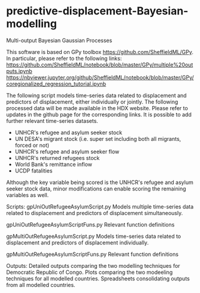 # predictive-displacement-Bayesian-modelling
Multi-output Bayesian Gaussian Processes

This software is based on GPy toolbox https://github.com/SheffieldML/GPy.
In particular, please refer to the following links:
https://github.com/SheffieldML/notebook/blob/master/GPy/multiple%20outputs.ipynb
https://nbviewer.jupyter.org/github/SheffieldML/notebook/blob/master/GPy/coregionalized_regression_tutorial.ipynb

The following script models time-series data related to displacement and predictors of displacement, either individually or jointly. The following processed data will be made available in the HDX website. Please refer to updates in the github page for the corresponding links. It is possible to add further relevant time-series datasets.
- UNHCR's refugee and asylum seeker stock
- UN DESA's migrant stock (i.e. super set including both all migrants, forced or not)
- UNHCR's refugee and asylum seeker flow
- UNHCR's returned refugees stock
- World Bank's remittance inflow
- UCDP fatalities

Although the key variable being scored is the UNHCR's refugee and asylum seeker stock data, minor modifications can enable scoring the remaining variables as well.

Scripts:
gpUniOutRefugeeAsylumScript.py
Models multiple time-series data related to displacement and predictors of displacement simultaneously.

gpUniOutRefugeeAsylumScriptFuns.py
Relevant function definitions

gpMultiOutRefugeeAsylumScript.py
Models time-series data related to displacement and predictors of displacement individually.

gpMultiOutRefugeeAsylumScriptFuns.py
Relevant function definitions

Outputs:
Detailed outputs comparing the two modelling techniques for Democratic Republic of Congo.
Plots comparing the two modeeling techniques for all modelled countries.
Spreadsheets consolidating outputs from all modelled countries.
